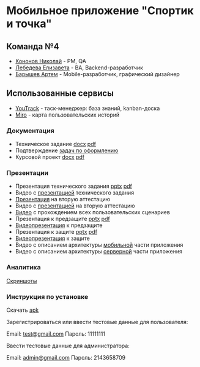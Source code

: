 # Мобильное приложение "Спортик и точка"

## Команда №4

- [Кононов Николай](https://github.com/vovapidjak "Кононов Николай") - PM, QA
- [Лебедева Елизавета](https://github.com/lebedeva-elizaveta "Лебедева Елизавета") - BA, Backend-разработчик
- [Барышев Артем](https://github.com/Wasilewski6860 "Барышев Артем") - Mobile-разработчик, графический дизайнер

## Использованные сервисы
- [YouTrack](https://vovapidj.youtrack.cloud/projects/b9a83c6e-8429-40bf-8ee3-c64755df7f94) - таск-менеджер: база знаний, kanban-доска
- [Miro](https://miro.com/app/board/uXjVNiduEXE=/?share_link_id=474893019471) - карта пользовательских историй

### Документация
- Техническое задание
[docx](https://github.com/lebedeva-elizaveta/FitnessTracker/blob/main/documentation/ТЗ_спортик_и_точка.docx)
[pdf](https://github.com/lebedeva-elizaveta/FitnessTracker/blob/main/documentation/ТЗ_спортик_и_точка.pdf)
- Подтверждение [задач по оформлению](https://github.com/lebedeva-elizaveta/FitnessTracker/blob/main/documentation/задачи%20по%20оформлению.pdf)
- Курсовой проект
[docx](https://github.com/lebedeva-elizaveta/FitnessTracker/blob/main/documentation/спортик_и_точка_курсовой_проект.docx)
[pdf](https://github.com/lebedeva-elizaveta/FitnessTracker/blob/main/documentation/спортик_и_точка_курсовой_проект.pdf)

### Презентации
- Презентация технического задания
[pptx](https://docs.google.com/presentation/d/1NHZ_jL5ez2CmKgNM5DcgpiV8B4-mD4gs/edit?usp=drive_link&ouid=100220230475322534661&rtpof=true&sd=true)
[pdf](https://drive.google.com/file/d/1rlh87wjFIYERcZ4Z6BroeiVsHKWEzhEC/view?usp=drive_link)
- Видео с [презентацией](https://youtu.be/lHHgl9F8JbE) технического задания
- [Презентация](https://drive.google.com/file/d/1F3LrQgz8zeKhLNtxHwyzJXvrxcZY3NNK/view?usp=sharing) на вторую аттестацию
- Видео с [презентацией](https://youtu.be/iGmNdY2LGMs) на вторую аттестацию
- [Видео](https://youtu.be/ucM-bBCzUTM) с прохождением всех пользовательских сценариев
- Презентация к предзащите [pptx](https://docs.google.com/presentation/d/1xafiOEt91GZTWbWcF7UfEAo6qSr5vtag/edit?usp=drive_link&ouid=107969501681435805535&rtpof=true&sd=true) [pdf](https://drive.google.com/file/d/1T5MEXJWvvXeZr3IxhY8f-8RtDG_2i5tn/view?usp=drive_link)
- [Видеопрезентация](https://youtu.be/GiuVq1EUtCo) к предзащите
- Презентация к защите [pptx](https://docs.google.com/presentation/d/190xBvu6i4V6BKtEhgj8abO82cAnLZi2m/edit?usp=sharing&ouid=107969501681435805535&rtpof=true&sd=true) [pdf](https://drive.google.com/file/d/18sT6smZJYCFpNUawTwUWUxW1yFHmskIB/view?usp=sharing)
- [Видеопрезентация](https://youtu.be/BiqKVXt7mz8) к защите
- Видео с описанием архитектуры [мобильной](https://drive.google.com/file/d/1KU5SWJGzn5apWS11dANin7jScQDAq8W0/view?usp=sharing) части приложения
- Видео с описанием архитектуры [серверной](https://youtu.be/q-juJyHhcww) части приложения

### Аналитика
[Скриншоты](https://github.com/lebedeva-elizaveta/FitnessTracker/tree/main/analitycs)

### Инструкция по установке
Скачать [apk](https://drive.google.com/file/d/14FLr2jO3AiktP_3leThcmxApLqdL_8eZ/view?usp=drive_link)

Зарегистрироваться или ввести тестовые данные для пользователя:

Email: test@gmail.com
Пароль: 11111111

Ввести тестовые данные для администратора:

Email: admin@gmail.com
Пароль: 2143658709
